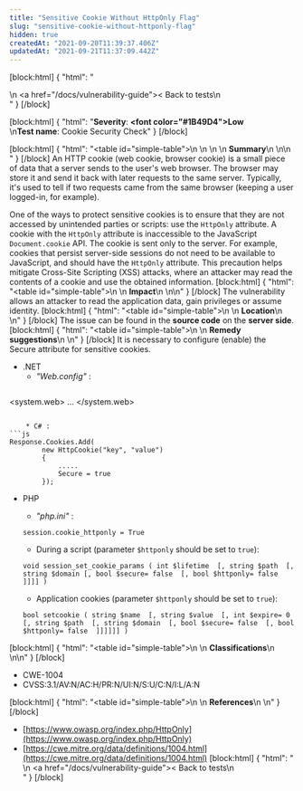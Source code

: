 ```yaml
---
title: "Sensitive Cookie Without HttpOnly Flag"
slug: "sensitive-cookie-without-httponly-flag"
hidden: true
createdAt: "2021-09-20T11:39:37.406Z"
updatedAt: "2021-09-21T11:37:09.442Z"
---
```

[block:html]
{
  "html": "<div>\n  <a href=\"/docs/vulnerability-guide\">< Back to tests</a>\n</div>"
}
[/block]

[block:html]
{
  "html": "<b>Severity</b>: <b><font color=\"#1B49D4\">Low</font></b><br>\n<b>Test name</b>: Cookie Security Check"
}
[/block]

[block:html]
{
  "html": "<table id=\"simple-table\">\n   <style>\n #simple-table {\n    border-collapse: separate;\n    width: 100%;\n    display: block;\n    display: table;\n  }\n#simple-table th {\n    padding: 1.5%;\n    text-align: left;\n    vertical-align: text-top;\n    background-color: #B2D6DA;\n  </style>\n  <body>\n    <tr>\n        <th><strong>Summary</strong></th>\n    </tr>\n</table>\n  </body>"
}
[/block]
An HTTP cookie (web cookie, browser cookie) is a small piece of data that a server sends to the user's web browser. The browser may store it and send it back with later requests to the same server. Typically, it's used to tell if two requests came from the same browser (keeping a user logged-in, for example).

One of the ways to protect sensitive cookies is to ensure that they are not accessed by unintended parties or scripts: use the `HttpOnly` attribute. A cookie with the `HttpOnly` attribute is inaccessible to the JavaScript `Document.cookie` API. The cookie is sent only to the server. For example, cookies that persist server-side sessions do not need to be available to JavaScript, and should have the `HttpOnly` attribute.  This precaution helps mitigate Cross-Site Scripting (XSS) attacks, where an attacker may read the contents of a cookie and use the obtained information.
[block:html]
{
  "html": "<table id=\"simple-table\">\n    <tr>\n        <th><strong>Impact</strong></th>\n    </tr>\n</table>\n"
}
[/block]
The vulnerability allows an attacker to read the application data, gain privileges or assume identity.
[block:html]
{
  "html": "<table id=\"simple-table\">\n    <tr>\n        <th><strong>Location</strong></th>\n    </tr>\n</table>"
}
[/block]
The issue can be found in the **source code** on the **server side**.
[block:html]
{
  "html": "<table id=\"simple-table\">\n    <tr>\n        <th><strong>Remedy suggestions</strong></th>\n    </tr>\n</table>"
}
[/block]
It is necessary to configure (enable) the Secure attribute for sensitive cookies.
* .NET
    * _"Web.config"_ :
    ```
<system.web>
        ...
        <httpCookies httpOnlyCookies="true" />
</system.web>
```

    * C# :
```js
Response.Cookies.Add(
        new HttpCookie("key", "value")
        {
            .....
            Secure = true
        });
```
* PHP
    * _"php.ini"_ :
    ```
    session.cookie_httponly = True
    ```

    * During a script (parameter `$httponly` should be set to `true`):

    ```
    void session_set_cookie_params ( int $lifetime  [, string $path  [, string $domain [, bool $secure= false  [, bool $httponly= false  ]]]] )
    ```

    * Application cookies  (parameter `$httponly` should be set to `true`):

    ```
    bool setcookie ( string $name  [, string $value  [, int $expire= 0  [, string $path  [, string $domain  [, bool $secure= false  [, bool $httponly= false  ]]]]]] )
    ```

[block:html]
{
  "html": "<table id=\"simple-table\">\n    <tr>\n        <th><strong>Classifications</strong></th>\n    </tr>\n</table>\n"
}
[/block]
* CWE-1004
* CVSS:3.1/AV:N/AC:H/PR:N/UI:N/S:U/C:N/I:L/A:N

[block:html]
{
  "html": "<table id=\"simple-table\">\n    <tr>\n        <th><strong>References</strong></th>\n    </tr>\n</table>"
}
[/block]
* [https://www.owasp.org/index.php/HttpOnly](https://www.owasp.org/index.php/HttpOnly)
* [https://cwe.mitre.org/data/definitions/1004.html](https://cwe.mitre.org/data/definitions/1004.html)
[block:html]
{
  "html": "<div>\n  <a href=\"/docs/vulnerability-guide\">< Back to tests</a>\n</div>"
}
[/block]